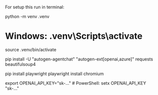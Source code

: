 For setup this run in terminal:

python -m venv .venv

# Windows: .venv\Scripts\activate
source .venv/bin/activate

pip install -U "autogen-agentchat" "autogen-ext[openai,azure]" requests beautifulsoup4

pip install playwright
playwright install chromium

export OPENAI_API_KEY="sk-..."     # PowerShell: setx OPENAI_API_KEY "sk-..."